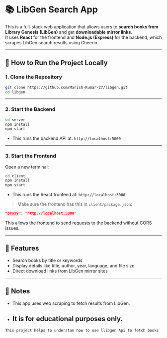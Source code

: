 # 📚 LibGen Search App

This is a full-stack web application that allows users to **search books from Library Genesis (LibGen)** and get **downloadable mirror links**.  
It uses **React** for the frontend and **Node.js (Express)** for the backend, which scrapes LibGen search results using Cheerio.

---

## 🚀 How to Run the Project Locally

### 1. Clone the Repository

```bash
git clone https://github.com/Manish-Kumar-27/libgen.git
cd libgen

```

---

### 2. Start the Backend

```bash
cd server
npm install
npm start
```

- This runs the backend API at: `http://localhost:5000`

---

### 3. Start the Frontend

Open a new terminal:

```bash
cd client
npm install
npm start
```

- This runs the React frontend at: `http://localhost:3000`

> Make sure the frontend has this in `client/package.json`:

```json
"proxy": "http://localhost:5000"
```

This allows the frontend to send requests to the backend without CORS issues.

---

## 🧪 Features

- Search books by title or keywords
- Display details like title, author, year, language, and file size
- Direct download links from LibGen mirror sites

---

## 📌 Notes

- This app uses web scraping to fetch results from LibGen.
- ## It is for **educational purposes only**.

```
This project helps to understan how to use llibgen Api to fetch books
```
